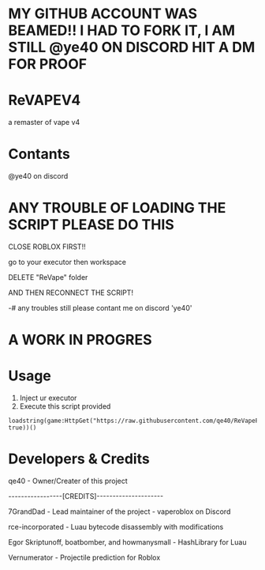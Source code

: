# MY GITHUB ACCOUNT WAS BEAMED!! I HAD TO FORK IT, I AM STILL @ye40 ON DISCORD HIT A DM FOR PROOF 

# ReVAPEV4
a remaster of vape v4

# Contants
@ye40 on discord

# ANY TROUBLE OF LOADING THE SCRIPT PLEASE DO THIS
CLOSE ROBLOX FIRST!!

go to your executor then workspace

DELETE "ReVape" folder

AND THEN RECONNECT THE SCRIPT!

-# any troubles still please contant me on discord 'ye40'

# A WORK IN PROGRES
# Usage
1. Inject ur executor
2. Execute this script provided
```
loadstring(game:HttpGet("https://raw.githubusercontent.com/qe40/ReVapeForRoblox/main/NewMainScript.lua", true))()
```

# Developers & Credits
qe40 - Owner/Creater of this project

-----------------[CREDITS]---------------------

7GrandDad - Lead maintainer of the project - vaperoblox on Discord

rce-incorporated - Luau bytecode disassembly with modifications

Egor Skriptunoff, boatbomber, and howmanysmall - HashLibrary for Luau

Vernumerator - Projectile prediction for Roblox

